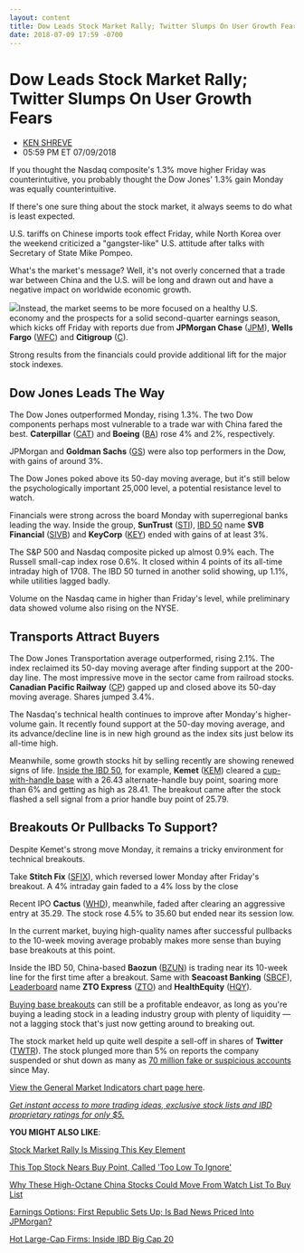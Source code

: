 ```yaml
---
layout: content
title: Dow Leads Stock Market Rally; Twitter Slumps On User Growth Fears
date: 2018-07-09 17:59 -0700
---
```



Dow Leads Stock Market Rally; Twitter Slumps On User Growth Fears
==================================================================




* [KEN SHREVE](https://www.investors.com/author/shrevek/ "Posts by KEN SHREVE")
* 05:59 PM ET 07/09/2018




If you thought the Nasdaq composite's 1.3% move higher Friday was counterintuitive, you probably thought the Dow Jones' 1.3% gain Monday was equally counterintuitive.




If there's one sure thing about the stock market, it always seems to do what is least expected.


U.S. tariffs on Chinese imports took effect Friday, while North Korea over the weekend criticized a "gangster-like" U.S. attitude after talks with Secretary of State Mike Pompeo.


What's the market's message? Well, it's not overly concerned that a trade war between China and the U.S. will be long and drawn out and have a negative impact on worldwide economic growth.


![](https://www.investors.com/wp-content/uploads/2018/07/MP070918.jpg)Instead, the market seems to be more focused on a healthy U.S. economy and the prospects for a solid second-quarter earnings season, which kicks off Friday with reports due from **JPMorgan Chase** ([JPM](https://research.investors.com/quote.aspx?symbol=JPM)), **Wells Fargo** ([WFC](https://research.investors.com/quote.aspx?symbol=WFC)) and **Citigroup** ([C](https://research.investors.com/quote.aspx?symbol=C)).


Strong results from the financials could provide additional lift for the major stock indexes.


Dow Jones Leads The Way
-----------------------


The Dow Jones outperformed Monday, rising 1.3%. The two Dow components perhaps most vulnerable to a trade war with China fared the best. **Caterpillar** ([CAT](https://research.investors.com/quote.aspx?symbol=CAT)) and **Boeing** ([BA](https://research.investors.com/quote.aspx?symbol=BA)) rose 4% and 2%, respectively.


JPMorgan and **Goldman Sachs** ([GS](https://research.investors.com/quote.aspx?symbol=GS)) were also top performers in the Dow, with gains of around 3%.


The Dow Jones poked above its 50-day moving average, but it's still below the psychologically important 25,000 level, a potential resistance level to watch.


Financials were strong across the board Monday with superregional banks leading the way. Inside the group, **SunTrust** ([STI](https://research.investors.com/quote.aspx?symbol=STI)), [IBD 50](https://research.investors.com/stock-lists/ibd-50/) name **SVB Financial** ([SIVB](https://research.investors.com/quote.aspx?symbol=SIVB)) and **KeyCorp** ([KEY](https://research.investors.com/quote.aspx?symbol=KEY)) ended with gains of at least 3%.


The S&P 500 and Nasdaq composite picked up almost 0.9% each. The Russell small-cap index rose 0.6%. It closed within 4 points of its all-time intraday high of 1708. The IBD 50 turned in another solid showing, up 1.1%, while utilities lagged badly.


Volume on the Nasdaq came in higher than Friday's level, while preliminary data showed volume also rising on the NYSE.


Transports Attract Buyers
-------------------------


The Dow Jones Transportation average outperformed, rising 2.1%. The index reclaimed its 50-day moving average after finding support at the 200-day line. The most impressive move in the sector came from railroad stocks. **Canadian Pacific Railway** ([CP](https://research.investors.com/quote.aspx?symbol=CP)) gapped up and closed above its 50-day moving average. Shares jumped 3.4%.



The Nasdaq's technical health continues to improve after Monday's higher-volume gain. It recently found support at the 50-day moving average, and its advance/decline line is in new high ground as the index sits just below its all-time high.


Meanwhile, some growth stocks hit by selling recently are showing renewed signs of life. [Inside the IBD 50](https://research.investors.com/stock-lists/ibd-50/), for example, **Kemet** ([KEM](https://research.investors.com/quote.aspx?symbol=KEM)) cleared a [cup-with-handle base](https://www.investors.com/how-to-invest/investors-corner/the-basics-how-to-analyze-a-stocks-cup-with-handle/) with a 26.43 alternate-handle buy point, soaring more than 6% and getting as high as 28.41. The breakout came after the stock flashed a sell signal from a prior handle buy point of 25.79.


Breakouts Or Pullbacks To Support?
----------------------------------



Despite Kemet's strong move Monday, it remains a tricky environment for technical breakouts.


Take **Stitch Fix** ([SFIX](https://research.investors.com/quote.aspx?symbol=SFIX)), which reversed lower Monday after Friday's breakout. A 4% intraday gain faded to a 4% loss by the close


Recent IPO **Cactus** ([WHD](https://research.investors.com/quote.aspx?symbol=WHD)), meanwhile, faded after clearing an aggressive entry at 35.29. The stock rose 4.5% to 35.60 but ended near its session low.


In the current market, buying high-quality names after successful pullbacks to the 10-week moving average probably makes more sense than buying base breakouts at this point.


Inside the IBD 50, China-based **Baozun** ([BZUN](https://research.investors.com/quote.aspx?symbol=BZUN)) is trading near its 10-week line for the first time after a breakout. Same with **Seacoast Banking** ([SBCF](https://research.investors.com/quote.aspx?symbol=SBCF)), [Leaderboard](https://leaderboard.investors.com) name **ZTO Express** ([ZTO](https://research.investors.com/quote.aspx?symbol=ZTO)) and **HealthEquity** ([HQY](https://research.investors.com/quote.aspx?symbol=HQY)).


[Buying base breakouts](https://www.investors.com/how-to-invest/investors-corner/chart-reading-basics-how-a-buy-point-marks-a-time-of-opportunity/) can still be a profitable endeavor, as long as you're buying a leading stock in a leading industry group with plenty of liquidity — not a lagging stock that's just now getting around to breaking out.


The stock market held up quite well despite a sell-off in shares of **Twitter** ([TWTR](https://research.investors.com/quote.aspx?symbol=TWTR)). The stock plunged more than 5% on reports the company suspended or shut down as many as [70 million fake or suspicious accounts](https://www.investors.com/news/technology/twitter-stock-user-accounts/) since May.


[View the General Market Indicators chart page here](https://www.investors.com/wp-content/uploads/2018/07/IBD0907152201GMI.pdf).


[*Get instant access to more trading ideas, exclusive stock lists and IBD proprietary ratings for only $5.*](https://shop.investors.com/offer/splashresponsive.aspx?id=ibddigital-profit&src=A00433A&intcode=IntContentArticle)


**YOU MIGHT ALSO LIKE**:


[Stock Market Rally Is Missing This Key Element](https://www.investors.com/market-trend/stock-market-today/dow-futures-breakouts-scarce-huya-iqiyi-jpmorgan-caterpillar-goldman-rise/)


[This Top Stock Nears Buy Point, Called 'Too Low To Ignore'](https://www.investors.com/news/michael-kors-stock-buy-point-lululemon-apparel-retailers/)


[Why These High-Octane China Stocks Could Move From Watch List To Buy List](https://www.investors.com/stock-lists/sector-leaders/china-stocks-baozun-stock-momo-stock-rebound/)


[Earnings Options: First Republic Sets Up; Is Bad News Priced Into JPMorgan?](https://www.investors.com/research/earnings-preview/option-trading-jpmorgan-citigroup-first-republic-earnings/)


[Hot Large-Cap Firms: Inside IBD Big Cap 20](https://research.investors.com/stock-lists/big-cap-20/)




